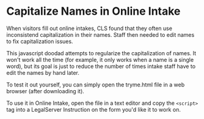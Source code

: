 # Capitalize Names in Online Intake

When visitors fill out online intakes, CLS found that they often use inconsistend capitalization in their names. Staff then needed to edit names to fix capitalization issues.

This javascript doodad attempts to regularize the capitalization of names. It won't work all the time (for example, it only works when a name is a single word), but its goal is just to reduce the number of times intake staff have to edit the names by hand later.

To test it out yourself, you can simply open the tryme.html file in a web browser (after downloading it). 

To use it in Online Intake, open the file in a text editor and copy the `<script>` tag into a LegalServer Instruction on the form you'd like it to work on.
